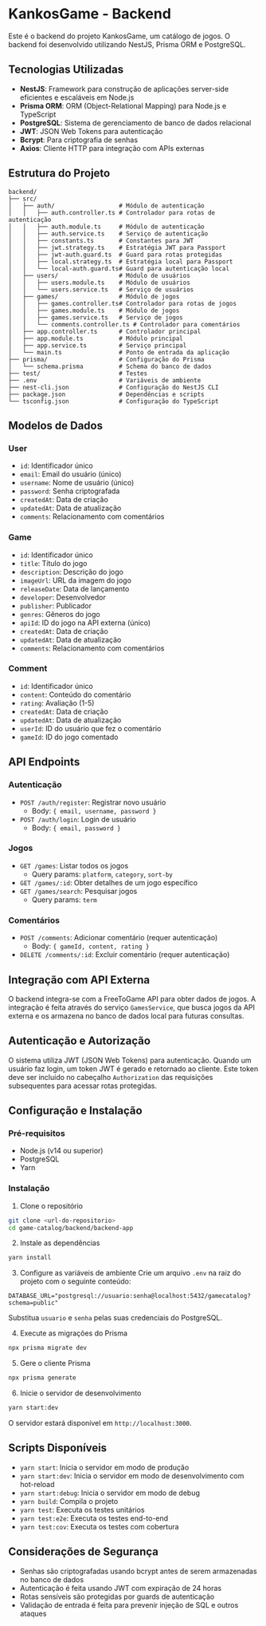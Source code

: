 # KankosGame - Backend

Este é o backend do projeto KankosGame, um catálogo de jogos. O backend foi desenvolvido utilizando NestJS, Prisma ORM e PostgreSQL.

## Tecnologias Utilizadas

- **NestJS**: Framework para construção de aplicações server-side eficientes e escaláveis em Node.js
- **Prisma ORM**: ORM (Object-Relational Mapping) para Node.js e TypeScript
- **PostgreSQL**: Sistema de gerenciamento de banco de dados relacional
- **JWT**: JSON Web Tokens para autenticação
- **Bcrypt**: Para criptografia de senhas
- **Axios**: Cliente HTTP para integração com APIs externas

## Estrutura do Projeto

```
backend/
├── src/
│   ├── auth/                  # Módulo de autenticação
│   │   ├── auth.controller.ts # Controlador para rotas de autenticação
│   │   ├── auth.module.ts     # Módulo de autenticação
│   │   ├── auth.service.ts    # Serviço de autenticação
│   │   ├── constants.ts       # Constantes para JWT
│   │   ├── jwt.strategy.ts    # Estratégia JWT para Passport
│   │   ├── jwt-auth.guard.ts  # Guard para rotas protegidas
│   │   ├── local.strategy.ts  # Estratégia local para Passport
│   │   └── local-auth.guard.ts# Guard para autenticação local
│   ├── users/                 # Módulo de usuários
│   │   ├── users.module.ts    # Módulo de usuários
│   │   └── users.service.ts   # Serviço de usuários
│   ├── games/                 # Módulo de jogos
│   │   ├── games.controller.ts# Controlador para rotas de jogos
│   │   ├── games.module.ts    # Módulo de jogos
│   │   ├── games.service.ts   # Serviço de jogos
│   │   └── comments.controller.ts # Controlador para comentários
│   ├── app.controller.ts      # Controlador principal
│   ├── app.module.ts          # Módulo principal
│   ├── app.service.ts         # Serviço principal
│   └── main.ts                # Ponto de entrada da aplicação
├── prisma/                    # Configuração do Prisma
│   └── schema.prisma          # Schema do banco de dados
├── test/                      # Testes
├── .env                       # Variáveis de ambiente
├── nest-cli.json              # Configuração do NestJS CLI
├── package.json               # Dependências e scripts
└── tsconfig.json              # Configuração do TypeScript
```

## Modelos de Dados

### User
- `id`: Identificador único
- `email`: Email do usuário (único)
- `username`: Nome de usuário (único)
- `password`: Senha criptografada
- `createdAt`: Data de criação
- `updatedAt`: Data de atualização
- `comments`: Relacionamento com comentários

### Game
- `id`: Identificador único
- `title`: Título do jogo
- `description`: Descrição do jogo
- `imageUrl`: URL da imagem do jogo
- `releaseDate`: Data de lançamento
- `developer`: Desenvolvedor
- `publisher`: Publicador
- `genres`: Gêneros do jogo
- `apiId`: ID do jogo na API externa (único)
- `createdAt`: Data de criação
- `updatedAt`: Data de atualização
- `comments`: Relacionamento com comentários

### Comment
- `id`: Identificador único
- `content`: Conteúdo do comentário
- `rating`: Avaliação (1-5)
- `createdAt`: Data de criação
- `updatedAt`: Data de atualização
- `userId`: ID do usuário que fez o comentário
- `gameId`: ID do jogo comentado

## API Endpoints

### Autenticação
- `POST /auth/register`: Registrar novo usuário
  - Body: `{ email, username, password }`
- `POST /auth/login`: Login de usuário
  - Body: `{ email, password }`

### Jogos
- `GET /games`: Listar todos os jogos
  - Query params: `platform`, `category`, `sort-by`
- `GET /games/:id`: Obter detalhes de um jogo específico
- `GET /games/search`: Pesquisar jogos
  - Query params: `term`

### Comentários
- `POST /comments`: Adicionar comentário (requer autenticação)
  - Body: `{ gameId, content, rating }`
- `DELETE /comments/:id`: Excluir comentário (requer autenticação)

## Integração com API Externa

O backend integra-se com a FreeToGame API para obter dados de jogos. A integração é feita através do serviço `GamesService`, que busca jogos da API externa e os armazena no banco de dados local para futuras consultas.

## Autenticação e Autorização

O sistema utiliza JWT (JSON Web Tokens) para autenticação. Quando um usuário faz login, um token JWT é gerado e retornado ao cliente. Este token deve ser incluído no cabeçalho `Authorization` das requisições subsequentes para acessar rotas protegidas.

## Configuração e Instalação

### Pré-requisitos
- Node.js (v14 ou superior)
- PostgreSQL
- Yarn

### Instalação

1. Clone o repositório
```bash
git clone <url-do-repositorio>
cd game-catalog/backend/backend-app
```

2. Instale as dependências
```bash
yarn install
```

3. Configure as variáveis de ambiente
Crie um arquivo `.env` na raiz do projeto com o seguinte conteúdo:
```
DATABASE_URL="postgresql://usuario:senha@localhost:5432/gamecatalog?schema=public"
```
Substitua `usuario` e `senha` pelas suas credenciais do PostgreSQL.

4. Execute as migrações do Prisma
```bash
npx prisma migrate dev
```

5. Gere o cliente Prisma
```bash
npx prisma generate
```

6. Inicie o servidor de desenvolvimento
```bash
yarn start:dev
```

O servidor estará disponível em `http://localhost:3000`.

## Scripts Disponíveis

- `yarn start`: Inicia o servidor em modo de produção
- `yarn start:dev`: Inicia o servidor em modo de desenvolvimento com hot-reload
- `yarn start:debug`: Inicia o servidor em modo de debug
- `yarn build`: Compila o projeto
- `yarn test`: Executa os testes unitários
- `yarn test:e2e`: Executa os testes end-to-end
- `yarn test:cov`: Executa os testes com cobertura

## Considerações de Segurança

- Senhas são criptografadas usando bcrypt antes de serem armazenadas no banco de dados
- Autenticação é feita usando JWT com expiração de 24 horas
- Rotas sensíveis são protegidas por guards de autenticação
- Validação de entrada é feita para prevenir injeção de SQL e outros ataques
